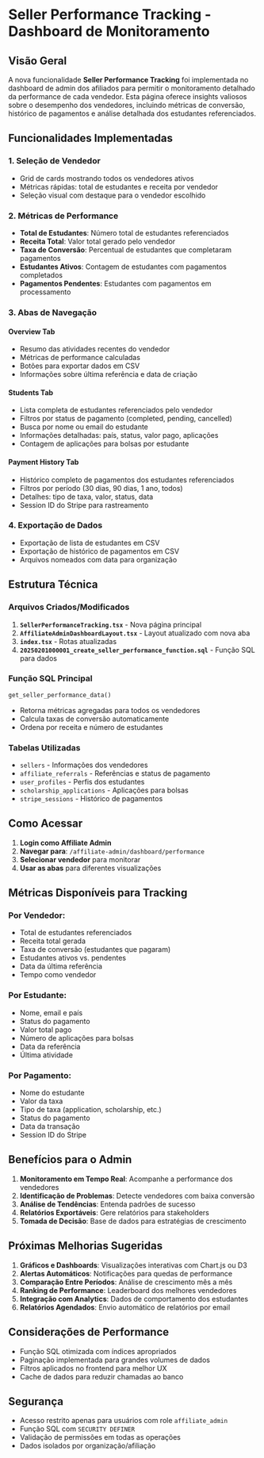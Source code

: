 # Seller Performance Tracking - Dashboard de Monitoramento

## Visão Geral

A nova funcionalidade **Seller Performance Tracking** foi implementada no dashboard de admin dos afiliados para permitir o monitoramento detalhado da performance de cada vendedor. Esta página oferece insights valiosos sobre o desempenho dos vendedores, incluindo métricas de conversão, histórico de pagamentos e análise detalhada dos estudantes referenciados.

## Funcionalidades Implementadas

### 1. **Seleção de Vendedor**
- Grid de cards mostrando todos os vendedores ativos
- Métricas rápidas: total de estudantes e receita por vendedor
- Seleção visual com destaque para o vendedor escolhido

### 2. **Métricas de Performance**
- **Total de Estudantes**: Número total de estudantes referenciados
- **Receita Total**: Valor total gerado pelo vendedor
- **Taxa de Conversão**: Percentual de estudantes que completaram pagamentos
- **Estudantes Ativos**: Contagem de estudantes com pagamentos completados
- **Pagamentos Pendentes**: Estudantes com pagamentos em processamento

### 3. **Abas de Navegação**

#### **Overview Tab**
- Resumo das atividades recentes do vendedor
- Métricas de performance calculadas
- Botões para exportar dados em CSV
- Informações sobre última referência e data de criação

#### **Students Tab**
- Lista completa de estudantes referenciados pelo vendedor
- Filtros por status de pagamento (completed, pending, cancelled)
- Busca por nome ou email do estudante
- Informações detalhadas: país, status, valor pago, aplicações
- Contagem de aplicações para bolsas por estudante

#### **Payment History Tab**
- Histórico completo de pagamentos dos estudantes referenciados
- Filtros por período (30 dias, 90 dias, 1 ano, todos)
- Detalhes: tipo de taxa, valor, status, data
- Session ID do Stripe para rastreamento

### 4. **Exportação de Dados**
- Exportação de lista de estudantes em CSV
- Exportação de histórico de pagamentos em CSV
- Arquivos nomeados com data para organização

## Estrutura Técnica

### **Arquivos Criados/Modificados**

1. **`SellerPerformanceTracking.tsx`** - Nova página principal
2. **`AffiliateAdminDashboardLayout.tsx`** - Layout atualizado com nova aba
3. **`index.tsx`** - Rotas atualizadas
4. **`20250201000001_create_seller_performance_function.sql`** - Função SQL para dados

### **Função SQL Principal**

```sql
get_seller_performance_data()
```
- Retorna métricas agregadas para todos os vendedores
- Calcula taxas de conversão automaticamente
- Ordena por receita e número de estudantes

### **Tabelas Utilizadas**

- `sellers` - Informações dos vendedores
- `affiliate_referrals` - Referências e status de pagamento
- `user_profiles` - Perfis dos estudantes
- `scholarship_applications` - Aplicações para bolsas
- `stripe_sessions` - Histórico de pagamentos

## Como Acessar

1. **Login como Affiliate Admin**
2. **Navegar para**: `/affiliate-admin/dashboard/performance`
3. **Selecionar vendedor** para monitorar
4. **Usar as abas** para diferentes visualizações

## Métricas Disponíveis para Tracking

### **Por Vendedor:**
- Total de estudantes referenciados
- Receita total gerada
- Taxa de conversão (estudantes que pagaram)
- Estudantes ativos vs. pendentes
- Data da última referência
- Tempo como vendedor

### **Por Estudante:**
- Nome, email e país
- Status do pagamento
- Valor total pago
- Número de aplicações para bolsas
- Data da referência
- Última atividade

### **Por Pagamento:**
- Nome do estudante
- Valor da taxa
- Tipo de taxa (application, scholarship, etc.)
- Status do pagamento
- Data da transação
- Session ID do Stripe

## Benefícios para o Admin

1. **Monitoramento em Tempo Real**: Acompanhe a performance dos vendedores
2. **Identificação de Problemas**: Detecte vendedores com baixa conversão
3. **Análise de Tendências**: Entenda padrões de sucesso
4. **Relatórios Exportáveis**: Gere relatórios para stakeholders
5. **Tomada de Decisão**: Base de dados para estratégias de crescimento

## Próximas Melhorias Sugeridas

1. **Gráficos e Dashboards**: Visualizações interativas com Chart.js ou D3
2. **Alertas Automáticos**: Notificações para quedas de performance
3. **Comparação Entre Períodos**: Análise de crescimento mês a mês
4. **Ranking de Performance**: Leaderboard dos melhores vendedores
5. **Integração com Analytics**: Dados de comportamento dos estudantes
6. **Relatórios Agendados**: Envio automático de relatórios por email

## Considerações de Performance

- Função SQL otimizada com índices apropriados
- Paginação implementada para grandes volumes de dados
- Filtros aplicados no frontend para melhor UX
- Cache de dados para reduzir chamadas ao banco

## Segurança

- Acesso restrito apenas para usuários com role `affiliate_admin`
- Função SQL com `SECURITY DEFINER`
- Validação de permissões em todas as operações
- Dados isolados por organização/afiliação
